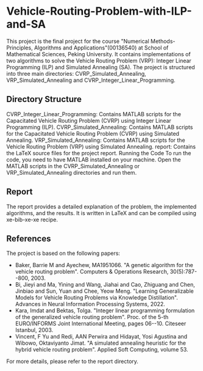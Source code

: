 # Vehicle-Routing-Problem-with-ILP-and-SA

This project is the final project for the course "Numerical Methods-Principles, Algorithms and Applications"(00136540) at School of Mathematical Sciences, Peking University. It contains implementations of two algorithms to solve the Vehicle Routing Problem (VRP): Integer Linear Programming (ILP) and Simulated Annealing (SA). The project is structured into three main directories: CVRP_Simulated_Annealing, VRP_Simulated_Annealing and CVRP_Integer_Linear_Programming.

## Directory Structure
CVRP_Integer_Linear_Programming: Contains MATLAB scripts for the Capacitated Vehicle Routing Problem (CVRP) using Integer Linear Programming (ILP).
CVRP_Simulated_Annealing: Contains MATLAB scripts for the Capacitated Vehicle Routing Problem (CVRP) using Simulated Annealing.
VRP_Simulated_Annealing: Contains MATLAB scripts for the Vehicle Routing Problem (VRP) using Simulated Annealing.
report: Contains the LaTeX source files for the project report.
Running the Code
To run the code, you need to have MATLAB installed on your machine. Open the MATLAB scripts in the CVRP_Simulated_Annealing or VRP_Simulated_Annealing directories and run them.

## Report
The report provides a detailed explanation of the problem, the implemented algorithms, and the results. It is written in LaTeX and can be compiled using xe-bib-xe-xe recipe.

## References
The project is based on the following papers:

- Baker, Barrie M and Ayechew, MA1951066. "A genetic algorithm for the vehicle routing problem". Computers & Operations Research, 30(5):787--800, 2003.
- Bi, Jieyi and Ma, Yining and Wang, Jiahai and Cao, Zhiguang and Chen, Jinbiao and Sun, Yuan and Chee, Yeow Meng. "Learning Generalizable Models for Vehicle Routing Problems via Knowledge Distillation". Advances in Neural Information Processing Systems, 2022.
- Kara, Imdat and Bektas, Tolga. "Integer linear programming formulation of the generalized vehicle routing problem". Proc. of the 5-th EURO/INFORMS Joint International Meeting, pages 06--10. Citeseer Istanbul, 2003.
- Vincent, F Yu and Redi, AAN Perwira and Hidayat, Yosi Agustina and Wibowo, Oktaviyanto Jimat. "A simulated annealing heuristic for the hybrid vehicle routing problem". Applied Soft Computing, volume 53.

For more details, please refer to the report directory.
